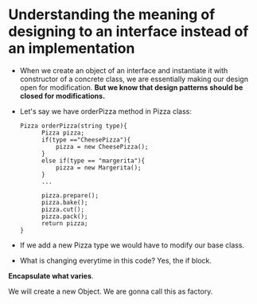 # Understanding the meaning of designing to an interface instead of an implementation


* When we create an object of an interface and instantiate it with constructor of a concrete class, we are essentially making our design open for modification. **But we know that design patterns should be closed for modifications.**

* Let's say we have orderPizza method in Pizza class:
    
  ```
  Pizza orderPizza(string type){
        Pizza pizza;
        if(type =="CheesePizza"){
            pizza = new CheesePizza();
        }
        else if(type == "margerita"){
            pizza = new Margerita();
        }
        ...
  
        pizza.prepare();
        pizza.bake();
        pizza.cut();
        pizza.pack();
        return pizza;
  } 
  ```


* If we add a new Pizza type we would have to modify our base class.

* What is changing everytime in this code? Yes, the if block.

**Encapsulate what varies**.

We will create a new Object. We are gonna call this as factory.